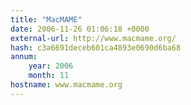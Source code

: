 ```yaml
---
title: "MacMAME"
date: 2006-11-26 01:06:18 +0000
external-url: http://www.macmame.org/
hash: c3a6691deceb601ca4893e0690d6ba68
annum:
    year: 2006
    month: 11
hostname: www.macmame.org
---
```




